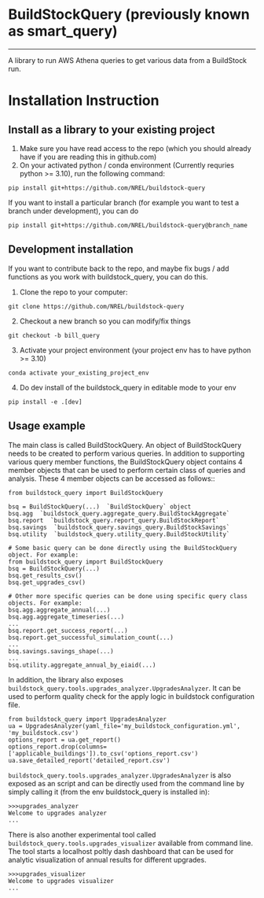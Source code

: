 # BuildStockQuery (previously known as smart_query)
- - - - - - - - -
A library to run AWS Athena queries to get various data from a BuildStock run. 

# Installation Instruction

## Install as a library to your existing project
1. Make sure you have read access to the repo (which you should already have if you are reading this in github.com)
2. On your activated python / conda environment (Currently requries python >= 3.10), run the following command:

`pip install git+https://github.com/NREL/buildstock-query`

If you want to install a particular branch (for example you want to test a branch under development), you can do

`pip install git+https://github.com/NREL/buildstock-query@branch_name`

## Development installation 
If you want to contribute back to the repo, and maybe fix bugs / add functions as you work with buildstock_query, you can do this.
1. Clone the repo to your computer: 

`git clone https://github.com/NREL/buildstock-query`

2. Checkout a new branch so you can modify/fix things

`git checkout -b bill_query`

3. Activate your project environment (your project env has to have python >= 3.10)

`conda activate your_existing_project_env`

4. Do dev install of the buildstock_query in editable mode to your env

`pip install -e .[dev]`



## Usage example
The main class is called BuildStockQuery.
An object of BuildStockQuery needs to be created to perform various queries. In addition to supporting various
query member functions, the BuildStockQuery object contains 4 member objects that can be used to perform certain
class of queries and analysis. These 4 member objects can be accessed as follows::

```
from buildstock_query import BuildStockQuery

bsq = BuildStockQuery(...)  `BuildStockQuery` object  
bsq.agg  `buildstock_query.aggregate_query.BuildStockAggregate`  
bsq.report  `buildstock_query.report_query.BuildStockReport`  
bsq.savings  `buildstock_query.savings_query.BuildStockSavings`  
bsq.utility  `buildstock_query.utility_query.BuildStockUtility` 
```

```
# Some basic query can be done directly using the BuildStockQuery object. For example:
from buildstock_query import BuildStockQuery 
bsq = BuildStockQuery(...)
bsq.get_results_csv()
bsq.get_upgrades_csv()

# Other more specific queries can be done using specific query class objects. For example:
bsq.agg.aggregate_annual(...)
bsq.agg.aggregate_timeseries(...)
...
bsq.report.get_success_report(...)
bsq.report.get_successful_simulation_count(...)
...
bsq.savings.savings_shape(...)
...
bsq.utility.aggregate_annual_by_eiaid(...)
```

In addition, the library also exposes `buildstock_query.tools.upgrades_analyzer.UpgradesAnalyzer`. It can be used to
perform quality check for the apply logic in buildstock configuration file.
```
from buildstock_query import UpgradesAnalyzer
ua = UpgradesAnalyzer(yaml_file='my_buildstock_configuration.yml', 'my_buildstock.csv')
options_report = ua.get_report()
options_report.drop(columns=['applicable_buildings']).to_csv('options_report.csv')
ua.save_detailed_report('detailed_report.csv')
```

`buildstock_query.tools.upgrades_analyzer.UpgradesAnalyzer` is also exposed as an script and can be directly used
from the command line by simply calling it (from the env buildstock_query is installed in):
```
>>>upgrades_analyzer
Welcome to upgrades analyzer
...
```

There is also another experimental tool called `buildstock_query.tools.upgrades_visualizer` available from command line.
The tool starts a localhost poltly dash dashboard that can be used for analytic visualization of annual results for
different upgrades.
```
>>>upgrades_visualizer
Welcome to upgrades visualizer
...
```
